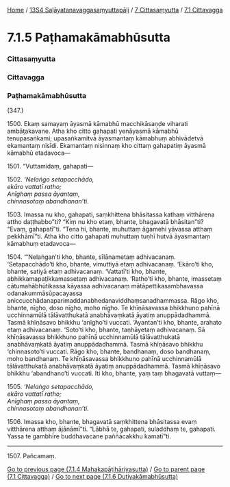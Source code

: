 
[Home](/) / [13S4 Saḷāyatanavaggasaṃyuttapāḷi](../../../13S4.md) / [7 Cittasaṃyutta](../../7.md) / [7.1 Cittavagga](../7.1.md)

# 7.1.5 Paṭhamakāmabhūsutta

### Cittasaṃyutta

### Cittavagga

### Paṭhamakāmabhūsutta

(347.)

1500\. Ekaṃ samayaṃ āyasmā kāmabhū macchikāsaṇḍe viharati ambāṭakavane. Atha kho citto gahapati yenāyasmā kāmabhū tenupasaṅkami; upasaṅkamitvā āyasmantaṃ kāmabhuṃ abhivādetvā ekamantaṃ nisīdi. Ekamantaṃ nisinnaṃ kho cittaṃ gahapatiṃ āyasmā kāmabhū etadavoca—

1501\. “Vuttamidaṃ, gahapati—

1502\. _‘Nelaṅgo setapacchādo,_  
_ekāro vattatī ratho;_  
_Anīghaṃ passa āyantaṃ,_  
_chinnasotaṃ abandhanan’ti._  


1503\. Imassa nu kho, gahapati, saṃkhittena bhāsitassa kathaṃ vitthārena attho daṭṭhabbo”ti? “Kiṃ nu kho etaṃ, bhante, bhagavatā bhāsitan”ti? “Evaṃ, gahapatī”ti. “Tena hi, bhante, muhuttaṃ āgamehi yāvassa atthaṃ pekkhāmī”ti. Atha kho citto gahapati muhuttaṃ tuṇhī hutvā āyasmantaṃ kāmabhuṃ etadavoca—

1504\. “‘Nelaṅgan’ti kho, bhante, sīlānametaṃ adhivacanaṃ. ‘Setapacchādo’ti kho, bhante, vimuttiyā etaṃ adhivacanaṃ. ‘Ekāro’ti kho, bhante, satiyā etaṃ adhivacanaṃ. ‘Vattatī’ti kho, bhante, abhikkamapaṭikkamassetaṃ adhivacanaṃ. ‘Ratho’ti kho, bhante, imassetaṃ cātumahābhūtikassa kāyassa adhivacanaṃ mātāpettikasambhavassa odanakummāsūpacayassa aniccucchādanaparimaddanabhedanaviddhaṃsanadhammassa. Rāgo kho, bhante, nīgho, doso nīgho, moho nīgho. Te khīṇāsavassa bhikkhuno pahīnā ucchinnamūlā tālāvatthukatā anabhāvaṃkatā āyatiṃ anuppādadhammā. Tasmā khīṇāsavo bhikkhu ‘anīgho’ti vuccati. ‘Āyantan’ti kho, bhante, arahato etaṃ adhivacanaṃ. ‘Soto’ti kho, bhante, taṇhāyetaṃ adhivacanaṃ. Sā khīṇāsavassa bhikkhuno pahīnā ucchinnamūlā tālāvatthukatā anabhāvaṃkatā āyatiṃ anuppādadhammā. Tasmā khīṇāsavo bhikkhu ‘chinnasoto’ti vuccati. Rāgo kho, bhante, bandhanaṃ, doso bandhanaṃ, moho bandhanaṃ. Te khīṇāsavassa bhikkhuno pahīnā ucchinnamūlā tālāvatthukatā anabhāvaṃkatā āyatiṃ anuppādadhammā. Tasmā khīṇāsavo bhikkhu ‘abandhano’ti vuccati. Iti kho, bhante, yaṃ taṃ bhagavatā vuttaṃ—

1505\. _‘Nelaṅgo setapacchādo,_  
_ekāro vattatī ratho;_  
_Anīghaṃ passa āyantaṃ,_  
_chinnasotaṃ abandhanan’ti._  


1506\. Imassa kho, bhante, bhagavatā saṃkhittena bhāsitassa evaṃ vitthārena atthaṃ ājānāmī”ti. “Lābhā te, gahapati, suladdhaṃ te, gahapati. Yassa te gambhīre buddhavacane paññācakkhu kamatī”ti.

---

1507\. Pañcamaṃ.



[Go to previous page (7.1.4 Mahakapāṭihāriyasutta)](7.1.4.md) / [Go to parent page (7.1 Cittavagga)](../7.1.md) / [Go to next page (7.1.6 Dutiyakāmabhūsutta)](7.1.6.md)


